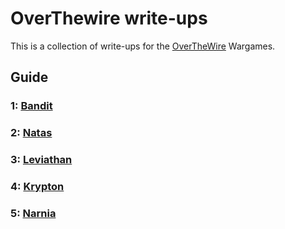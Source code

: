 # OverThewire write-ups
This is a collection of write-ups for the [OverTheWire](https://overthewire.org/wargames/) Wargames. <br>
## Guide
### 1: [Bandit]()
### 2: [Natas]()
### 3: [Leviathan]()
### 4: [Krypton]()
### 5: [Narnia]()
